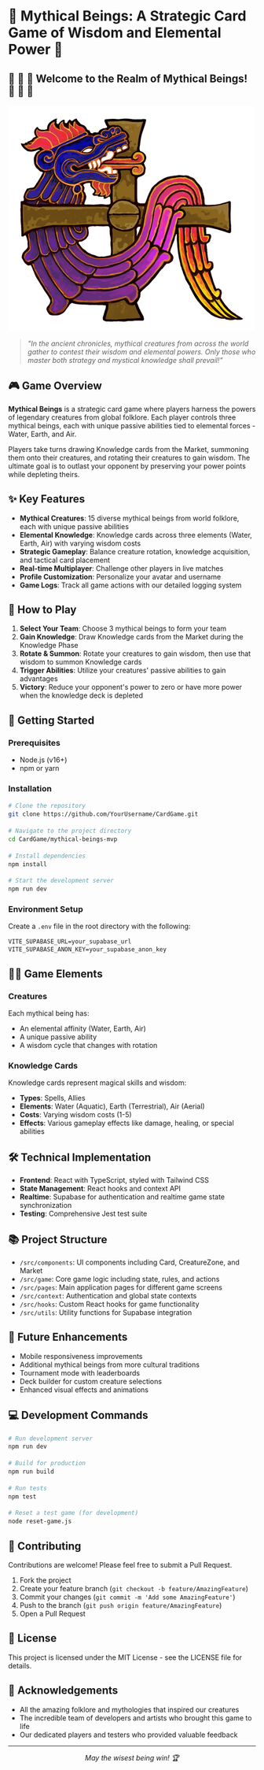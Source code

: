 # 🔮 Mythical Beings: A Strategic Card Game of Wisdom and Elemental Power 🔮

## 🌊 🌲 💨 Welcome to the Realm of Mythical Beings! 🌊 🌲 💨

![Game Banner](public/images/kukul.png)

> *"In the ancient chronicles, mythical creatures from across the world gather to contest their wisdom and elemental powers. Only those who master both strategy and mystical knowledge shall prevail!"*

## 🎮 Game Overview

**Mythical Beings** is a strategic card game where players harness the powers of legendary creatures from global folklore. Each player controls three mythical beings, each with unique passive abilities tied to elemental forces - Water, Earth, and Air.

Players take turns drawing Knowledge cards from the Market, summoning them onto their creatures, and rotating their creatures to gain wisdom. The ultimate goal is to outlast your opponent by preserving your power points while depleting theirs.

## ✨ Key Features

- **Mythical Creatures**: 15 diverse mythical beings from world folklore, each with unique passive abilities
- **Elemental Knowledge**: Knowledge cards across three elements (Water, Earth, Air) with varying wisdom costs
- **Strategic Gameplay**: Balance creature rotation, knowledge acquisition, and tactical card placement
- **Real-time Multiplayer**: Challenge other players in live matches
- **Profile Customization**: Personalize your avatar and username
- **Game Logs**: Track all game actions with our detailed logging system

## 🎲 How to Play

1. **Select Your Team**: Choose 3 mythical beings to form your team
2. **Gain Knowledge**: Draw Knowledge cards from the Market during the Knowledge Phase
3. **Rotate & Summon**: Rotate your creatures to gain wisdom, then use that wisdom to summon Knowledge cards
4. **Trigger Abilities**: Utilize your creatures' passive abilities to gain advantages
5. **Victory**: Reduce your opponent's power to zero or have more power when the knowledge deck is depleted

## 🚀 Getting Started

### Prerequisites

- Node.js (v16+)
- npm or yarn

### Installation

```bash
# Clone the repository
git clone https://github.com/YourUsername/CardGame.git

# Navigate to the project directory
cd CardGame/mythical-beings-mvp

# Install dependencies
npm install

# Start the development server
npm run dev
```

### Environment Setup

Create a `.env` file in the root directory with the following:

```
VITE_SUPABASE_URL=your_supabase_url
VITE_SUPABASE_ANON_KEY=your_supabase_anon_key
```

## 🧙‍♂️ Game Elements

### Creatures

Each mythical being has:
- An elemental affinity (Water, Earth, Air)
- A unique passive ability
- A wisdom cycle that changes with rotation

### Knowledge Cards

Knowledge cards represent magical skills and wisdom:
- **Types**: Spells, Allies
- **Elements**: Water (Aquatic), Earth (Terrestrial), Air (Aerial)
- **Costs**: Varying wisdom costs (1-5)
- **Effects**: Various gameplay effects like damage, healing, or special abilities

## 🛠️ Technical Implementation

- **Frontend**: React with TypeScript, styled with Tailwind CSS
- **State Management**: React hooks and context API
- **Realtime**: Supabase for authentication and realtime game state synchronization
- **Testing**: Comprehensive Jest test suite

## 📚 Project Structure

- `/src/components`: UI components including Card, CreatureZone, and Market
- `/src/game`: Core game logic including state, rules, and actions
- `/src/pages`: Main application pages for different game screens
- `/src/context`: Authentication and global state contexts
- `/src/hooks`: Custom React hooks for game functionality
- `/src/utils`: Utility functions for Supabase integration

## 🎯 Future Enhancements

- Mobile responsiveness improvements
- Additional mythical beings from more cultural traditions
- Tournament mode with leaderboards
- Deck builder for custom creature selections
- Enhanced visual effects and animations

## 💻 Development Commands

```bash
# Run development server
npm run dev

# Build for production
npm run build

# Run tests
npm test

# Reset a test game (for development)
node reset-game.js
```

## 🤝 Contributing

Contributions are welcome! Please feel free to submit a Pull Request.

1. Fork the project
2. Create your feature branch (`git checkout -b feature/AmazingFeature`)
3. Commit your changes (`git commit -m 'Add some AmazingFeature'`)
4. Push to the branch (`git push origin feature/AmazingFeature`)
5. Open a Pull Request

## 📜 License

This project is licensed under the MIT License - see the LICENSE file for details.

## 🙏 Acknowledgements

- All the amazing folklore and mythologies that inspired our creatures
- The incredible team of developers and artists who brought this game to life
- Our dedicated players and testers who provided valuable feedback

---

<p align="center">
  <em>May the wisest being win! 🏆</em>
</p>
